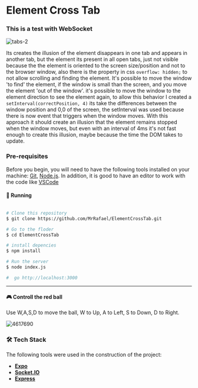 # Element Cross Tab

### This is a test with WebSocket

![tabs-2](https://github.com/MrRafael/ElementCrossTab/assets/19240037/817de62e-5098-41ea-bdbb-8a376a17d5aa)



Its creates the illusion of the element disappears in one tab and appears in another tab, but the element its present in all open tabs, just not visible because the the element is oriented to the screen size/position and not to the browser window, also there is the property in css ```overflow: hidden;``` to not allow scrolling and finding the element.
It's possible to move the window 'to find' the element, if the window is small than the screen, and you move the element 'out of the window'. it's possible to move the window to the element direction to see the element again, to allow this behavior I created a ```setInterval(correctPosition, 4)``` its take the differences between the window position and 0,0 of the screen, the setInterval was used because there is now event that triggers when the window moves. With this approach it should create an illusion that the element remains stopped when the window moves, but even with an interval of 4ms it's not fast enough to create this illusion, maybe because the time the DOM takes to update.

### Pre-requisites
Before you begin, you will need to have the following tools installed on your machine:
[Git](https://git-scm.com), [Node.js](https://nodejs.org/en/).
In addition, it is good to have an editor to work with the code like [VSCode](https://code.visualstudio.com/)

#### 🎲 Running

```bash

# Clone this repository
$ git clone https://github.com/MrRafael/ElementCrossTab.git

# Go to the floder
$ cd ElementCrossTab

# install depencies
$ npm install

# Run the server
$ node index.js

#  go http://localhost:3000 

```
---

#### :video_game: Controll the red ball
Use W,A,S,D to move the ball, W to Up, A to Left, S to Down, D to Right.

![4617690](https://github.com/MrRafael/ElementCrossTab/assets/19240037/7ba5f396-23e5-4978-9aab-baa3c10c3570)


<h3 id="tech-stack"> 🛠 Tech Stack </h3>

The following tools were used in the construction of the project:

-   **[Expo](https://expo.io/)**
-   **[Socket.IO](https://socket.io/)**
-   **[Express](https://expressjs.com/)**

